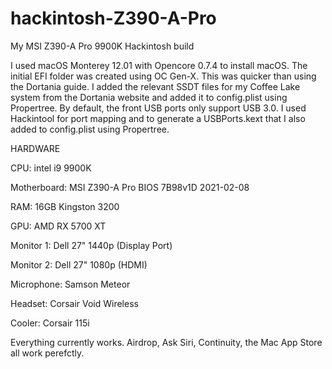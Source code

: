 # hackintosh-Z390-A-Pro
My MSI Z390-A Pro 9900K Hackintosh build

I used macOS Monterey 12.01 with Opencore 0.7.4 to install macOS. The initial EFI folder was created using OC Gen-X. This was quicker than using the Dortania guide. I added the relevant SSDT files for my Coffee Lake system from the Dortania website and added it to config.plist using Propertree. By default, the front USB ports only support USB 3.0. I used Hackintool for port mapping and to generate a USBPorts.kext that I also added to config.plist using Propertree. 

HARDWARE

CPU: intel i9 9900K

Motherboard: MSI Z390-A Pro BIOS 7B98v1D 2021-02-08

RAM: 16GB Kingston 3200

GPU: AMD RX 5700 XT

Monitor 1: Dell 27" 1440p (Display Port)

Monitor 2: Dell 27" 1080p (HDMI)

Microphone: Samson Meteor

Headset: Corsair Void Wireless

Cooler: Corsair 115i

Everything currently works. Airdrop, Ask Siri, Continuity, the Mac App Store all work perefctly.

